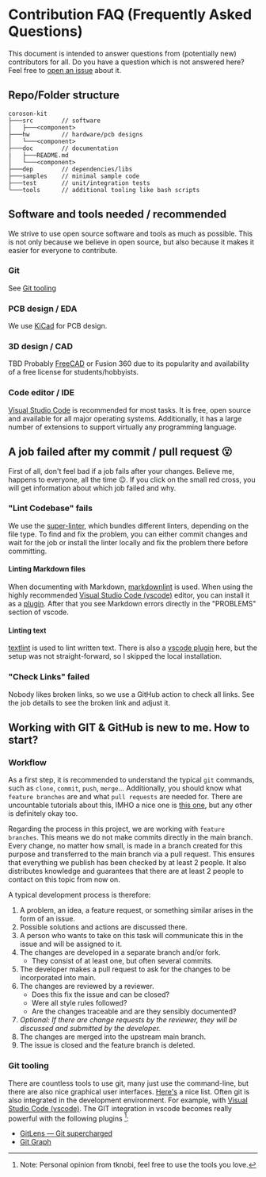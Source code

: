# Contribution FAQ (Frequently Asked Questions)

This document is intended to answer questions from (potentially new) contributors for all.
Do you have a question which is not answered here? Feel free to [open an issue](https://github.com/CoRoSoN-Kit/CoRoSoN-Kit/issues/new) about it.

## Repo/Folder structure

```text
coroson-kit
├───src        // software
│   ├───<component>
├───hw         // hardware/pcb designs
│   └───<component>
├───doc        // documentation
|   ├───README.md
│   └───<component>
├───dep        // dependencies/libs
├───samples    // minimal sample code
├───test       // unit/integration tests
└───tools      // additional tooling like bash scripts
```

## Software and tools needed / recommended

We strive to use open source software and tools as much as possible. This is not only because we believe in open source, but also because it makes it easier for everyone to contribute.

### Git

See [Git tooling](#git-tooling)

### PCB design / EDA

We use [KiCad](https://kicad.org/) for PCB design.

### 3D design / CAD

TBD
Probably [FreeCAD](https://www.freecadweb.org/) or Fusion 360 due to its popularity and availability of a free license for students/hobbyists.

### Code editor / IDE

[Visual Studio Code](https://code.visualstudio.com/) is recommended for most tasks. It is free, open source and available for all major operating systems. Additionally, it has a large number of extensions to support virtually any programming language.

## A job failed after my commit / pull request 😮

First of all, don't feel bad if a job fails after your changes.
Believe me, happens to everyone, all the time 😉.
If you click on the small red cross, you will get information about which job failed and why.

### "Lint Codebase" fails

We use the [super-linter](https://github.com/github/super-linter), which bundles different linters, depending on the file type.
To find and fix the problem, you can either commit changes and wait for the job or install the linter locally and fix the problem there before committing.

#### Linting Markdown files

When documenting with Markdown, [markdownlint](https://github.com/igorshubovych/markdownlint-cli) is used.
When using the highly recommended [Visual Studio Code (vscode)](https://code.visualstudio.com/) editor, you can install it as a [plugin](https://marketplace.visualstudio.com/items?itemName=DavidAnson.vscode-markdownlint).
After that you see Markdown errors directly in the "PROBLEMS" section of vscode.

#### Linting text

[textlint](https://textlint.github.io/) is used to lint written text.
There is also a [vscode plugin](https://marketplace.visualstudio.com/items?itemName=taichi.vscode-textlint) here, but the setup was not straight-forward, so I skipped the local installation.

### "Check Links" failed

Nobody likes broken links, so we use a GitHub action to check all links.
See the job details to see the broken link and adjust it.

## Working with GIT & GitHub is new to me. How to start?

### Workflow

As a first step, it is recommended to understand the typical `git` commands, such as `clone`, `commit`, `push`, `merge`...
Additionally, you should know what `feature branches` are and what `pull requests` are needed for.
There are uncountable tutorials about this, IMHO a nice one is [this one](https://soshace.com/understanding-the-git-workflow/), but any other is definitely okay too.

Regarding the process in this project, we are working with `feature branches`.
This means we do not make commits directly in the main branch.
Every change, no matter how small, is made in a branch created for this purpose and transferred to the main branch via a pull request.
This ensures that everything we publish has been checked by at least 2 people.
It also distributes knowledge and guarantees that there are at least 2 people to contact on this topic from now on.

A typical development process is therefore:

1. A problem, an idea, a feature request, or something similar arises in the form of an issue.
2. Possible solutions and actions are discussed there.
3. A person who wants to take on this task will communicate this in the issue and will be assigned to it.
4. The changes are developed in a separate branch and/or fork.
   - They consist of at least one, but often several commits.
5. The developer makes a pull request to ask for the changes to be incorporated into main.
6. The changes are reviewed by a reviewer.
   - Does this fix the issue and can be closed?
   - Were all style rules followed?
   - Are the changes traceable and are they sensibly documented?
7. _Optional: If there are change requests by the reviewer, they will be discussed and submitted by the developer._
8. The changes are merged into the upstream main branch.
9. The issue is closed and the feature branch is deleted.

### Git tooling

There are countless tools to use git, many just use the command-line, but there are also nice graphical user interfaces.
[Here's](https://git-scm.com/downloads/guis) a nice list.
Often git is also integrated in the development environment.
For example, with [Visual Studio Code (vscode)](https://code.visualstudio.com/).
The GIT integration in vscode becomes really powerful with the following plugins [^imho_tknobi]:

- [GitLens — Git supercharged](https://marketplace.visualstudio.com/items?itemName=eamodio.gitlens)
- [Git Graph](https://marketplace.visualstudio.com/items?itemName=mhutchie.git-graph)

[^imho_tknobi]: Note: Personal opinion from tknobi, feel free to use the tools you love.

